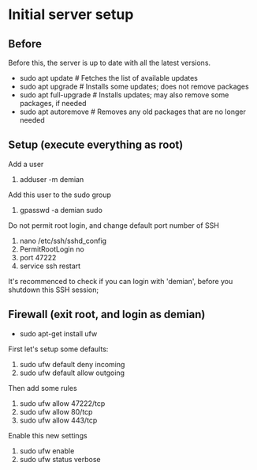# Initial server setup

## Before
Before this, the server is up to date with all the latest versions.

- sudo apt update        # Fetches the list of available updates
- sudo apt upgrade       # Installs some updates; does not remove packages
- sudo apt full-upgrade  # Installs updates; may also remove some packages, if needed
- sudo apt autoremove    # Removes any old packages that are no longer needed

## Setup (execute everything as root)

Add a user
  1. adduser -m demian

Add this user to the sudo group
  1. gpasswd -a demian sudo

Do not permit root login, and change default port number of SSH
  1. nano /etc/ssh/sshd_config
  2. PermitRootLogin no
  3. port 47222
  4. service ssh restart

  It's recommenced to check if you can login with 'demian', before you shutdown this SSH session;

## Firewall (exit root, and login as demian)

- sudo apt-get install ufw

First let's setup some defaults:
  1. sudo ufw default deny incoming
  2. sudo ufw default allow outgoing

Then add some rules
  1. sudo ufw allow 47222/tcp
  2. sudo ufw allow 80/tcp
  3. sudo ufw allow 443/tcp

Enable this new settings
  1. sudo ufw enable
  2. sudo ufw status verbose
